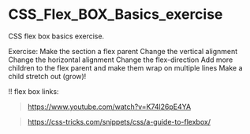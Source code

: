 # CSS_Flex_BOX_Basics_exercise
CSS flex box basics exercise.

Exercise: 
Make the section a flex parent
Change the vertical alignment
Change the horizontal alignment
Change the flex-direction
Add more children to the flex parent and make them wrap on multiple lines
Make a child stretch out (grow)!

!!  flex box links:
> https://www.youtube.com/watch?v=K74l26pE4YA

> https://css-tricks.com/snippets/css/a-guide-to-flexbox/




<!--    
                                       ,   ,                                
                                        $,  $,     ,                         
                                        "ss.$ss. .s'                         
                                ,     .ss$$$$$$$$$$s,                        
                                $. s$$$$$$$$$$$$$$`$$Ss                      
                                "$$$$$$$$$$$$$$$$$$o$$$       ,              
                               s$$$$$$$$$$$$$$$$$$$$$$$$s,  ,s               
                              s$$$$$$$$$"$$$$$$""""$$$$$$"$$$$$,             
                              s$$$$$$$$$$s""$$$$ssssss"$$$$$$$$"             
                             s$$$$$$$$$$'         `"""ss"$"$s""              
                             s$$$$$$$$$$,              `"""""$  .s$$s        
                             s$$$$$$$$$$$$s,...               `s$$'  `       
                         `ssss$$$$$$$$$$$$$$$$$$$$####s.     .$$"$.   , s-   
                           `""""$$$$$$$$$$$$$$$$$$$$#####$$$$$$"     $.$'    
                               "$$$$$$$$$$$$$$$$$$$$$####s""     .$$$|     
                                  "$$$$$$$$$$$$$$$$$$$$$$$$##s    .$$" $    
                                   $$""$$$$$$$$$$$$$$$$$$$$$$$$$$$$$"   `    
                                  $$"  "$"$$$$$$$$$$$$$$$$$$$$S""""'         
                             ,   ,"     '  $$$$$$$$$$$$$$$$####s             
                             $.          .s$$$$$$$$$$$$$$$$$####"            
                 ,           "$s.   ..ssS$$$$$$$$$$$$$$$$$$$####"            
                 $           .$$$S$$$$$$$$$$$$$$$$$$$$$$$$#####"             
                 Ss     ..sS$$$$$$$$$$$$$$$$$$$$$$$$$$$######""              
                  "$$sS$$$$$$$$$$$$$$$$$$$$$$$$$$$########"                  
           ,      s$$$$$$$$$$$$$$$$$$$$$$$$#########""'                      
           $    s$$$$$$$$$$$$$$$$$$$$$#######""'      s'         ,           
           $$..$$$$$$$$$$$$$$$$$$######"'       ....,$$....    ,$            
            "$$$$$$$$$$$$$$$######"' ,     .sS$$$$$$$$$$$$$$$$s$$            
              $$$$$$$$$$$$#####"     $, .s$$$$$$$$$$$$$$$$$$$$$$$$s.         
   )          $$$$$$$$$$$#####'      `$$$$$$$$$###########$$$$$$$$$$$.       
  ((          $$$$$$$$$$$#####       $$$$$$$$###"       "####$$$$$$$$$$      
  ) \         $$$$$$$$$$$$####.     $$$$$$###"             "###$$$$$$$$$   s'
 (   )        $$$$$$$$$$$$$####.   $$$$$###"                ####$$$$$$$$s$$' 
 )  ( (       $$"$$$$$$$$$$$#####.$$$$$###'                .###$$$$$$$$$$"   
 (  )  )   _,$"   $$$$$$$$$$$$######.$$##'                .###$$$$$$$$$$     
 ) (  ( \.         "$$$$$$$$$$$$$#######,,,.          ..####$$$$$$$$$$$"     
(   )$ )  )        ,$$$$$$$$$$$$$$$$$$####################$$$$$$$$$$$"       
(   ($$  ( \     _sS"  `"$$$$$$$$$$$$$$$$$$$$$$$$$$$$$$$$$$$$$$$$$S$$,       
 )  )$$$s ) )  .      .   `$$$$$$$$$$$$$$$$$$$$$$$$$$$$$$$$$$$$$"'  `$$      
  (   $$$Ss/  .$,    .$,,s$$$$$$##S$$$$$$$$$$$$$$$$$$$$$$$$S""        '      
    \)_$$$$$$$$$$$$$$$$$$$$$$$##"  $$        `$$.        `$$.                
        `"S$$$$$$$$$$$$$$$$$#"      $          `$          `$                
            `"""""""""""""'  
       ___                    __      _           __      __               ___            
      /\_ \                 /'_ `\  /' \         /\ \    /\ \__           /\_ \           
   __ \//\ \      __  __  _/\ \L\ \/\_, \        \ \ \___\ \ ,_\   ___ ___\//\ \          
 /'__`\ \ \ \   /'__`/\ \/'\ \___, \/_/\ \  ______\ \  _ `\ \ \/ /' __` __`\\ \ \         
/\ \L\.\_\_\ \_/\  __\/>  </\/__,/\ \ \ \ \/\______\ \ \ \ \ \ \_/\ \/\ \/\ \\_\ \_       
\ \__/.\_/\____\ \____/\_/\_\    \ \_\ \ \_\/______/\ \_\ \_\ \__\ \_\ \_\ \_/\____\      
 \/__/\/_\/____/\/____\//\/_/     \/_/  \/_/         \/_/\/_/\/__/\/_/\/_/\/_\/____/ -->
